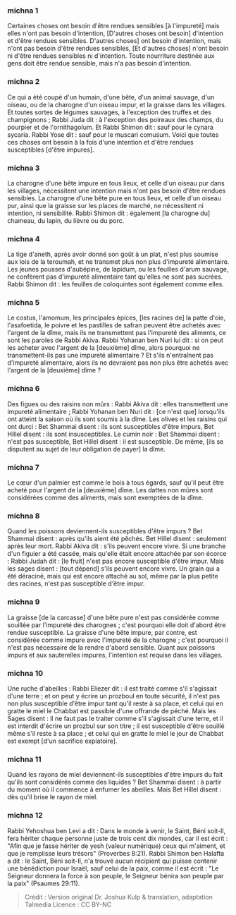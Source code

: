 
### michna 1
Certaines choses ont besoin d'être rendues sensibles [à l'impureté] mais elles n'ont pas besoin d'intention, [D'autres choses ont besoin] d'intention et d'être rendues sensibles. D'autres choses] ont besoin d'intention, mais n'ont pas besoin d'être rendues sensibles, [Et d'autres choses] n'ont besoin ni d'être rendues sensibles ni d'intention. Toute nourriture destinée aux gens doit être rendue sensible, mais n'a pas besoin d'intention.

### michna 2
Ce qui a été coupé d'un humain, d'une bête, d'un animal sauvage, d'un oiseau, ou de la charogne d'un oiseau impur, et la graisse dans les villages. Et toutes sortes de légumes sauvages, à l'exception des truffes et des champignons ; Rabbi Juda dit : à l'exception des poireaux des champs, du pourpier et de l'ornithagolum. Et Rabbi Shimon dit : sauf pour le cynara sycaria. Rabbi Yose dit : sauf pour le muscari comusum. Voici que toutes ces choses ont besoin à la fois d'une intention et d'être rendues susceptibles [d'être impures].

### michna 3
La charogne d'une bête impure en tous lieux, et celle d'un oiseau pur dans les villages, nécessitent une intention mais n'ont pas besoin d'être rendues sensibles. La charogne d'une bête pure en tous lieux, et celle d'un oiseau pur, ainsi que la graisse sur les places de marché, ne nécessitent ni intention, ni sensibilité. Rabbi Shimon dit : également [la charogne du] chameau, du lapin, du lièvre ou du porc.

### michna 4
La tige d'aneth, après avoir donné son goût à un plat, n'est plus soumise aux lois de la teroumah, et ne transmet plus non plus d'impureté alimentaire. Les jeunes pousses d'aubépine, de lapidum, ou les feuilles d'arum sauvage, ne confèrent pas d'impureté alimentaire tant qu'elles ne sont pas sucrées. Rabbi Shimon dit : les feuilles de coloquintes sont également comme elles.

### michna 5
Le costus, l'amomum, les principales épices, [les racines de] la patte d'oie, l'asafoetida, le poivre et les pastilles de safran peuvent être achetés avec l'argent de la dîme, mais ils ne transmettent pas l'impureté des aliments, ce sont les paroles de Rabbi Akiva. Rabbi Yohanan ben Nuri lui dit : si on peut les acheter avec l'argent de la [deuxième] dîme, alors pourquoi ne transmettent-ils pas une impureté alimentaire ? Et s'ils n'entraînent pas d'impureté alimentaire, alors ils ne devraient pas non plus être achetés avec l'argent de la [deuxième] dîme ?

### michna 6
Des figues ou des raisins non mûrs : Rabbi Akiva dit : elles transmettent une impureté alimentaire ; Rabbi Yohanan ben Nuri dit : [ce n'est que] lorsqu'ils ont atteint la saison où ils sont soumis à la dîme. Les olives et les raisins qui ont durci : Bet Shammai disent : ils sont susceptibles d'être impurs, Bet Hillel disent : ils sont insusceptibles. Le cumin noir : Bet Shammai disent : n'est pas susceptible, Bet Hillel disent : il est susceptible. De même, [ils se disputent au sujet de leur obligation de payer] la dîme.

### michna 7
Le cœur d'un palmier est comme le bois à tous égards, sauf qu'il peut être acheté pour l'argent de la [deuxième] dîme. Les dattes non mûres sont considérées comme des aliments, mais sont exemptées de la dîme.

### michna 8
Quand les poissons deviennent-ils susceptibles d'être impurs ? Bet Shammai disent : après qu'ils aient été pêchés. Bet Hillel disent : seulement après leur mort. Rabbi Akiva dit : s'ils peuvent encore vivre. Si une branche d'un figuier a été cassée, mais qu'elle était encore attachée par son écorce : Rabbi Judah dit : [le fruit] n'est pas encore susceptible d'être impur. Mais les sages disent : [tout dépend] s'ils peuvent encore vivre. Un grain qui a été déraciné, mais qui est encore attaché au sol, même par la plus petite des racines, n'est pas susceptible d'être impur.

### michna 9
La graisse [de la carcasse] d'une bête pure n'est pas considérée comme souillée par l'impureté des charognes ; c'est pourquoi elle doit d'abord être rendue susceptible. La graisse d'une bête impure, par contre, est considérée comme impure avec l'impureté de la charogne ; c'est pourquoi il n'est pas nécessaire de la rendre d'abord sensible. Quant aux poissons impurs et aux sauterelles impures, l'intention est requise dans les villages.

### michna 10
Une ruche d'abeilles : Rabbi Eliezer dit : il est traité comme s'il s'agissait d'une terre ; et on peut y écrire un prozboul en toute sécurité, il n'est pas non plus susceptible d'être impur tant qu'il reste à sa place, et celui qui en gratte le miel le Chabbat est passible d'une offrande de péché. Mais les Sages disent : il ne faut pas le traiter comme s'il s'agissait d'une terre, et il est interdit d'écrire un prozbul sur son titre ; il est susceptible d'être souillé même s'il reste à sa place ; et celui qui en gratte le miel le jour de Chabbat est exempt [d'un sacrifice expiatoire].

### michna 11
Quand les rayons de miel deviennent-ils susceptibles d'être impurs du fait qu'ils sont considérés comme des liquides ? Bet Shammai disent : à partir du moment où il commence à enfumer les abeilles. Mais Bet Hillel disent : dès qu'il brise le rayon de miel.

### michna 12
Rabbi Yehoshua ben Levi a dit : Dans le monde à venir, le Saint, Béni soit-Il, fera hériter chaque personne juste de trois cent dix mondes, car il est écrit : "Afin que je fasse hériter de yesh (valeur numérique) ceux qui m'aiment, et que je remplisse leurs trésors" (Proverbes 8:21). Rabbi Shimon ben Halafta a dit : le Saint, Béni soit-Il, n'a trouvé aucun récipient qui puisse contenir une bénédiction pour Israël, sauf celui de la paix, comme il est écrit : "Le Seigneur donnera la force à son peuple, le Seigneur bénira son peuple par la paix" (Psaumes 29:11).

>Crédit : Version original Dr. Joshua Kulp & translation, adaptation Talmedia
>Licence : CC BY-NC